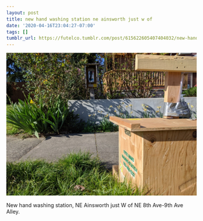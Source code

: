 ```yaml
---
layout: post
title: new hand washing station ne ainsworth just w of
date: '2020-04-16T23:04:27-07:00'
tags: []
tumblr_url: https://futelco.tumblr.com/post/615622605407404032/new-hand-washing-station-ne-ainsworth-just-w-of
---
```

 ![](/images/blog/2a34ee2e3ce0d4aa8996b7cf3ef1862028023054.jpg)  

New hand washing station, NE Ainsworth just W of NE 8th Ave-9th Ave Alley.

